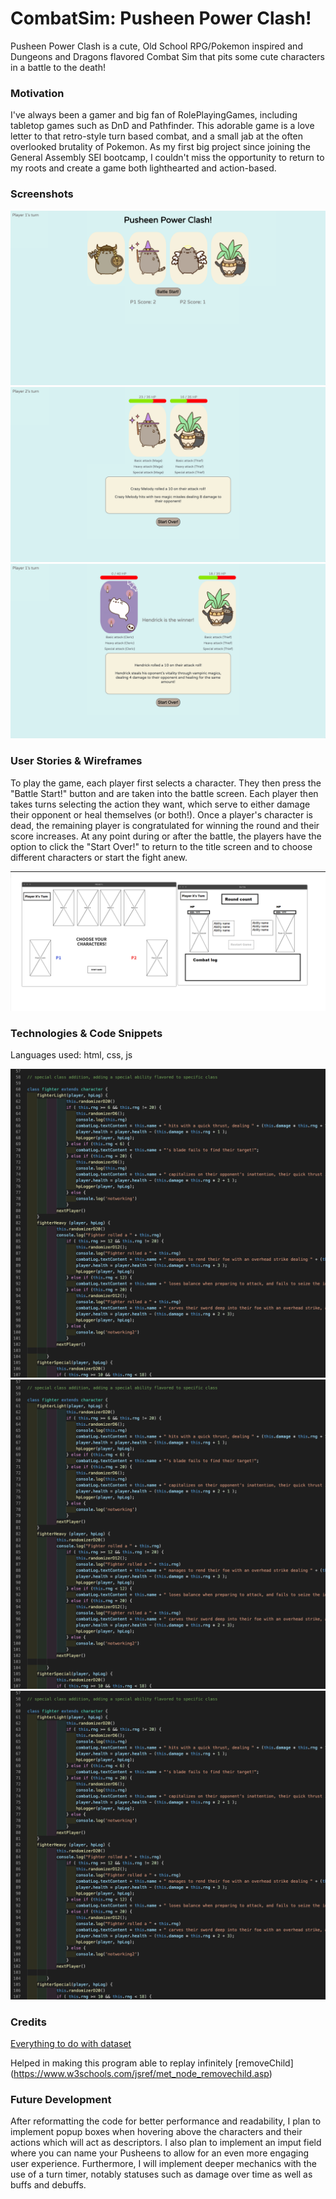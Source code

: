# CombatSim: Pusheen Power Clash!

Pusheen Power Clash is a cute, Old School RPG/Pokemon inspired and Dungeons and Dragons flavored Combat Sim that pits some cute characters in a battle to the death!

### Motivation

I've always been a gamer and big fan of RolePlayingGames, including tabletop games such as DnD and Pathfinder. This adorable game is a love letter to that retro-style turn based combat, and a small jab at the often overlooked brutality of Pokemon. As my first big project since joining the General Assembly SEI bootcamp, I couldn't miss the opportunity to return to my roots and create a game both lighthearted and action-based. 

### Screenshots

![Game1](https://github.com/TeddySpaghet/CombatSim/blob/main/assets/PusheenGame1.png)
![Game2](https://github.com/TeddySpaghet/CombatSim/blob/main/assets/PusheenGame2.png)
![Game3](https://github.com/TeddySpaghet/CombatSim/blob/main/assets/PusheenGame3.png)

### User Stories & Wireframes

To play the game, each player first selects a character. They then press the "Battle Start!" button and are taken into the battle screen. Each player then takes turns selecting the action they want, which serve to either damage their opponent or heal themselves (or both!). Once a player's character is dead, the remaining player is congratulated for winning the round and their score increases. At any point during or after the battle, the players have the option to click the "Start Over!" to return to the title screen and to choose different characters or start the fight anew.

![WireFrame](https://github.com/TeddySpaghet/CombatSim/blob/main/assets/project1WireFrame.png)

### Technologies & Code Snippets

Languages used: html, css, js

![Classes](https://github.com/TeddySpaghet/CombatSim/blob/main/assets/P1code1.png)
![Dynamic action selector](https://github.com/TeddySpaghet/CombatSim/blob/main/assets/P1code1.png)
![Event listener](https://github.com/TeddySpaghet/CombatSim/blob/main/assets/P1code1.png)

### Credits

[Everything to do with dataset](https://developer.mozilla.org/en-US/docs/Web/HTML/Global_attributes/data-*)

Helped in making this program able to replay infinitely [removeChild] (https://www.w3schools.com/jsref/met_node_removechild.asp)

### Future Development

After reformatting the code for better performance and readability, I plan to implement popup boxes when hovering above the characters and their actions which will act as descriptors. I also plan to implement an imput field where you can name your Pusheens to allow for an even more engaging user experience. Furthermore, I will implement deeper mechanics with the use of a turn timer, notably statuses such as damage over time as well as buffs and debuffs.
